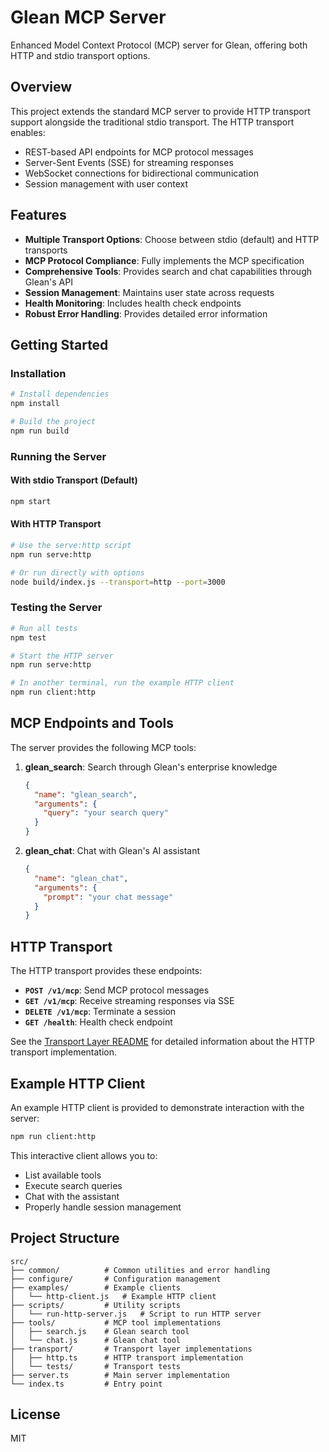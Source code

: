 # Glean MCP Server

Enhanced Model Context Protocol (MCP) server for Glean, offering both HTTP and stdio transport options.

## Overview

This project extends the standard MCP server to provide HTTP transport support alongside the traditional stdio transport. The HTTP transport enables:

- REST-based API endpoints for MCP protocol messages
- Server-Sent Events (SSE) for streaming responses
- WebSocket connections for bidirectional communication
- Session management with user context

## Features

- **Multiple Transport Options**: Choose between stdio (default) and HTTP transports
- **MCP Protocol Compliance**: Fully implements the MCP specification
- **Comprehensive Tools**: Provides search and chat capabilities through Glean's API
- **Session Management**: Maintains user state across requests
- **Health Monitoring**: Includes health check endpoints
- **Robust Error Handling**: Provides detailed error information

## Getting Started

### Installation

```bash
# Install dependencies
npm install

# Build the project
npm run build
```

### Running the Server

#### With stdio Transport (Default)

```bash
npm start
```

#### With HTTP Transport

```bash
# Use the serve:http script
npm run serve:http

# Or run directly with options
node build/index.js --transport=http --port=3000
```

### Testing the Server

```bash
# Run all tests
npm test

# Start the HTTP server
npm run serve:http

# In another terminal, run the example HTTP client
npm run client:http
```

## MCP Endpoints and Tools

The server provides the following MCP tools:

1. **glean_search**: Search through Glean's enterprise knowledge
   ```json
   {
     "name": "glean_search",
     "arguments": {
       "query": "your search query"
     }
   }
   ```

2. **glean_chat**: Chat with Glean's AI assistant
   ```json
   {
     "name": "glean_chat",
     "arguments": {
       "prompt": "your chat message"
     }
   }
   ```

## HTTP Transport

The HTTP transport provides these endpoints:

- **`POST /v1/mcp`**: Send MCP protocol messages
- **`GET /v1/mcp`**: Receive streaming responses via SSE
- **`DELETE /v1/mcp`**: Terminate a session
- **`GET /health`**: Health check endpoint

See the [Transport Layer README](src/transport/README.md) for detailed information about the HTTP transport implementation.

## Example HTTP Client

An example HTTP client is provided to demonstrate interaction with the server:

```bash
npm run client:http
```

This interactive client allows you to:
- List available tools
- Execute search queries
- Chat with the assistant
- Properly handle session management

## Project Structure

```
src/
├── common/          # Common utilities and error handling
├── configure/       # Configuration management
├── examples/        # Example clients
│   └── http-client.js   # Example HTTP client
├── scripts/         # Utility scripts
│   └── run-http-server.js   # Script to run HTTP server
├── tools/           # MCP tool implementations
│   ├── search.js    # Glean search tool
│   └── chat.js      # Glean chat tool
├── transport/       # Transport layer implementations
│   ├── http.ts      # HTTP transport implementation
│   └── tests/       # Transport tests
├── server.ts        # Main server implementation
└── index.ts         # Entry point
```

## License

MIT
